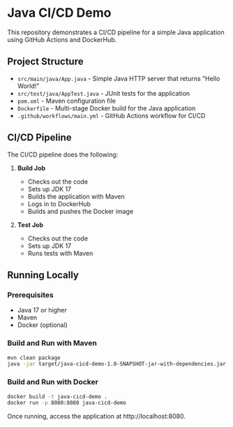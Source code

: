 # Java CI/CD Demo

This repository demonstrates a CI/CD pipeline for a simple Java application using GitHub Actions and DockerHub.

## Project Structure

- `src/main/java/App.java` - Simple Java HTTP server that returns "Hello World!"
- `src/test/java/AppTest.java` - JUnit tests for the application
- `pom.xml` - Maven configuration file
- `Dockerfile` - Multi-stage Docker build for the Java application
- `.github/workflows/main.yml` - GitHub Actions workflow for CI/CD

## CI/CD Pipeline

The CI/CD pipeline does the following:

1. **Build Job**
   - Checks out the code
   - Sets up JDK 17
   - Builds the application with Maven
   - Logs in to DockerHub
   - Builds and pushes the Docker image

2. **Test Job**
   - Checks out the code
   - Sets up JDK 17
   - Runs tests with Maven

## Running Locally

### Prerequisites
- Java 17 or higher
- Maven
- Docker (optional)

### Build and Run with Maven
```bash
mvn clean package
java -jar target/java-cicd-demo-1.0-SNAPSHOT-jar-with-dependencies.jar
```

### Build and Run with Docker
```bash
docker build -t java-cicd-demo .
docker run -p 8080:8080 java-cicd-demo
```

Once running, access the application at http://localhost:8080.
